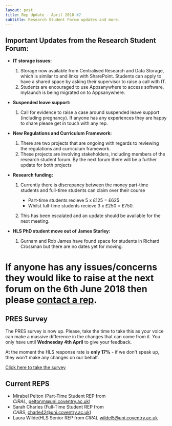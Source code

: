 ```yaml
---
layout: post
title: Rep Update - April 2018 #2
subtitle: Research Student Forum updates and more.
---
```


## Important Updates from the Research Student Forum: 

* **IT storage issues:**

  1. Storage now available from Centralised Research and Data Storage, which is similar to and links with SharePoint. Students can apply to have a shared space by asking their supervisor to raise a call with IT.
  2. Students are encouraged to use Appsanywhere to access software, mylaunch is being migrated on to Appsanywhere.


* **Suspended leave support:**

  1. Call for evidence to raise a case around suspended leave support (including pregnancy). If anyone has any experiences they are happy to share please get in touch with any rep.


* **New Regulations and Curriculum Framework:**

  1. There are two projects that are ongoing with regards to reviewing the regulations and curriculum framework.
  2. These projects are involving stakeholders, including members of the research student forum. By the next forum there will be a further update for both projects


* **Research funding:**

  1. Currently there is discrepancy between the money part-time students and full-time students can claim over their course
      - Part-time students recieve 5 x £125 = £625
      - Whilst full-time students recieve 3 x £250 = £750.

  2. This has been escalated and an update should be available for the next meeting.


* **HLS PhD student move out of James Starley:**

  1. Gurnam and Rob James have found space for students in Richard Crossman but there are no dates yet for moving.

# If anyone has any issues/concerns they would like to raise at the next forum on the 6th June 2018 then please [contact a rep](mailto:cov.pgrnewsletter+REPS@gmail.com).

## PRES Survey

The PRES survey is now up.
Please, take the time to take this as your voice can make a massive difference in the changes that can come from it.
You only have until **Wednesday 4th April** to give your feedback.

At the moment the HLS response rate is **only 17%** - if we don't speak up, they won't make any changes on our behalf.

[Click here to take the survey](https://coventry.onlinesurveys.ac.uk/pres2018/)

## Current REPS

* Mirabel Pelton (Part-Time Student REP from *CIRAL*, [peltonm@uni.coventry.ac.uk](peltonm@uni.coventry.ac.uk "Click here to email Mirabel")) 
* Sarah Charles (Full-Time Student REP from *CABS*, [charle42@uni.coventry.ac.uk](charle42@uni.coventry.ac.uk "Click here to email Sarah"))
* Laura Wilde(HLS Senior REP from *CIRAL* [wildel5@uni.coventry.ac.uk](wildel5@uni.coventry.ac.uk "Click here to email Laura")
